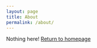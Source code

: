 ```yaml
---
layout: page
title: About
permalink: /about/
---
```


Nothing here! [Return to homepage](/index.html)
